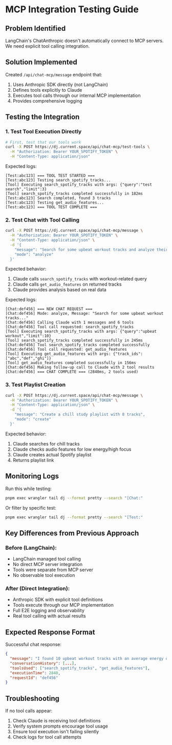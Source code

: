 # MCP Integration Testing Guide

## Problem Identified
LangChain's ChatAnthropic doesn't automatically connect to MCP servers. We need explicit tool calling integration.

## Solution Implemented
Created `/api/chat-mcp/message` endpoint that:
1. Uses Anthropic SDK directly (not LangChain)
2. Defines tools explicitly to Claude
3. Executes tool calls through our internal MCP implementation
4. Provides comprehensive logging

## Testing the Integration

### 1. Test Tool Execution Directly
```bash
# First, test that our tools work
curl -X POST https://dj.current.space/api/chat-mcp/test-tools \
  -H "Authorization: Bearer YOUR_SPOTIFY_TOKEN" \
  -H "Content-Type: application/json"
```

Expected logs:
```
[Test:abc123] === TOOL TEST STARTED ===
[Test:abc123] Testing search_spotify_tracks...
[Tool] Executing search_spotify_tracks with args: {"query":"test search","limit":3}
[Tool] search_spotify_tracks completed successfully in 182ms
[Test:abc123] Search completed, found 3 tracks
[Test:abc123] Testing get_audio_features...
[Test:abc123] === TOOL TEST COMPLETE ===
```

### 2. Test Chat with Tool Calling
```bash
curl -X POST https://dj.current.space/api/chat-mcp/message \
  -H "Authorization: Bearer YOUR_SPOTIFY_TOKEN" \
  -H "Content-Type: application/json" \
  -d '{
    "message": "Search for some upbeat workout tracks and analyze their energy levels",
    "mode": "analyze"
  }'
```

Expected behavior:
1. Claude calls `search_spotify_tracks` with workout-related query
2. Claude calls `get_audio_features` on returned tracks
3. Claude provides analysis based on real data

Expected logs:
```
[Chat:def456] === NEW CHAT REQUEST ===
[Chat:def456] Mode: analyze, Message: "Search for some upbeat workout tracks..."
[Chat:def456] Calling Claude with 1 messages and 6 tools
[Chat:def456] Tool call requested: search_spotify_tracks
[Tool] Executing search_spotify_tracks with args: {"query":"upbeat workout","limit":10}
[Tool] search_spotify_tracks completed successfully in 245ms
[Chat:def456] Tool search_spotify_tracks completed successfully
[Chat:def456] Tool call requested: get_audio_features
[Tool] Executing get_audio_features with args: {"track_ids":["abc","def","ghi"]}
[Tool] get_audio_features completed successfully in 156ms
[Chat:def456] Making follow-up call to Claude with 2 tool results
[Chat:def456] === CHAT COMPLETE === (2840ms, 2 tools used)
```

### 3. Test Playlist Creation
```bash
curl -X POST https://dj.current.space/api/chat-mcp/message \
  -H "Authorization: Bearer YOUR_SPOTIFY_TOKEN" \
  -H "Content-Type: application/json" \
  -d '{
    "message": "Create a chill study playlist with 8 tracks",
    "mode": "create"
  }'
```

Expected behavior:
1. Claude searches for chill tracks
2. Claude checks audio features for low energy/high focus
3. Claude creates actual Spotify playlist
4. Returns playlist link

## Monitoring Logs

Run this while testing:
```bash
pnpm exec wrangler tail dj --format pretty --search "[Chat:"
```

Or filter by specific test:
```bash
pnpm exec wrangler tail dj --format pretty --search "[Test:"
```

## Key Differences from Previous Approach

### Before (LangChain):
- LangChain managed tool calling
- No direct MCP server integration
- Tools were separate from MCP server
- No observable tool execution

### After (Direct Integration):
- Anthropic SDK with explicit tool definitions
- Tools execute through our MCP implementation
- Full E2E logging and observability
- Real tool calling with actual results

## Expected Response Format

Successful chat response:
```json
{
  "message": "I found 10 upbeat workout tracks with an average energy of 0.82...",
  "conversationHistory": [...],
  "toolsUsed": ["search_spotify_tracks", "get_audio_features"],
  "executionTime": 2840,
  "requestId": "def456"
}
```

## Troubleshooting

If no tool calls appear:
1. Check Claude is receiving tool definitions
2. Verify system prompts encourage tool usage
3. Ensure tool execution isn't failing silently
4. Check logs for tool call attempts